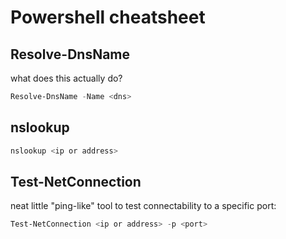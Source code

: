 # Powershell cheatsheet
## Resolve-DnsName
what does this actually do?
```powershell
Resolve-DnsName -Name <dns>
```
## nslookup
```powershell
nslookup <ip or address>
```
## Test-NetConnection
neat little "ping-like" tool to test connectability to a specific port:
```Powershell
Test-NetConnection <ip or address> -p <port>
```
